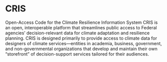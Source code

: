 # CRIS
Open-Access Code for the Climate Resilience Information System
CRIS is an open, interoperable platform that streamlines public access to Federal agencies’ decision-relevant data for climate adaptation and resilience planning. CRIS is designed primarily to provide access to climate data for designers of climate services—entities in academia, business, government, and non-governmental organizations that develop and maintain their own “storefront” of decision-support services tailored for their audiences. 

